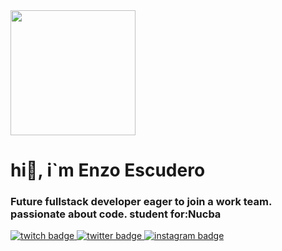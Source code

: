 <div id="header" aling="center">
  <img
    src="https://media.giphy.com/media/aNqEFrYVnsS52/giphy.gif"
    width="200"
      align="center"
  />

  <h1 aling="center">hi🤗, i`m Enzo Escudero</h1>
  <h3>
    Future fullstack developer eager to join a work team. passionate about code.
    student for:Nucba
  </h3>
</div>

<div id="redes">
  <a href="https://www.twitch.tv/enzosskr" target="_blank">
    <img
      src="https://img.shields.io/twitch/status/Enzosskr?color=%236441a5&label=Enzosskr&logo=twitch&style=for-the-badge"
      alt="twitch badge"
    />
  </a>
  <a href="https://twitter.com/Enzoagustin01" target="_blank">
    <img
      src="https://img.shields.io/twitter/follow/Enzoagustin01?color=%231DA1F2&label=Enzoagustin01&logo=twitter&style=for-the-badge"
      alt="twitter badge"
    />
  </a>
  <a href="https://www.instagram.com/enzo.agustin14/" target="_blank">
    <img
     src="https://img.shields.io/twitter/follow/Enzoagustin01?color=%23E1306C&label=Enzoagustin01&logo=instagram&style=for-the-badge"
      alt="instagram badge"
    />
  </a>
  <a href=""></a>
</div>
